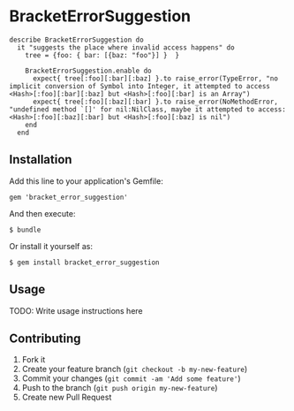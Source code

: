 # BracketErrorSuggestion

```
describe BracketErrorSuggestion do
  it "suggests the place where invalid access happens" do
    tree = {foo: { bar: [{baz: "foo"}] }  }

    BracketErrorSuggestion.enable do
      expect{ tree[:foo][:bar][:baz] }.to raise_error(TypeError, "no implicit conversion of Symbol into Integer, it attempted to access <Hash>[:foo][:bar][:baz] but <Hash>[:foo][:bar] is an Array")
      expect{ tree[:foo][:baz][:bar] }.to raise_error(NoMethodError, "undefined method `[]' for nil:NilClass, maybe it attempted to access: <Hash>[:foo][:baz][:bar] but <Hash>[:foo][:baz] is nil")
    end
  end
```

## Installation

Add this line to your application's Gemfile:

    gem 'bracket_error_suggestion'

And then execute:

    $ bundle

Or install it yourself as:

    $ gem install bracket_error_suggestion

## Usage

TODO: Write usage instructions here

## Contributing

1. Fork it
2. Create your feature branch (`git checkout -b my-new-feature`)
3. Commit your changes (`git commit -am 'Add some feature'`)
4. Push to the branch (`git push origin my-new-feature`)
5. Create new Pull Request
